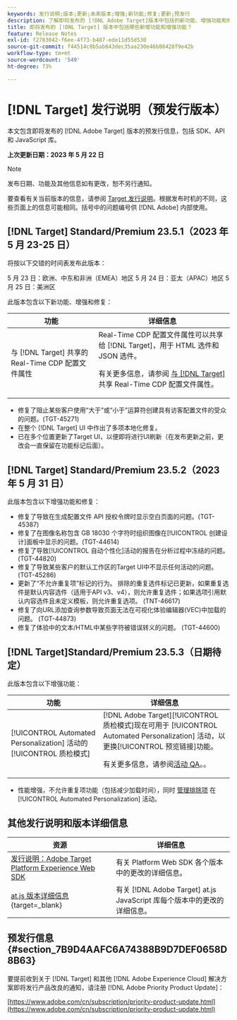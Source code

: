 ```yaml
---
keywords: 发行说明;版本;更新;未来版本;增强;新功能;修复;更新;预发行
description: 了解即将发布的 [!DNL Adobe Target]版本中包括的新功能、增强功能和修复，包括 SDK、API 和 JavaScript 库。
title: 即将发布的 [!DNL Target] 版本中包括哪些新增功能和增强功能？
feature: Release Notes
exl-id: f2783042-f6ee-4f73-b487-ede11d55d530
source-git-commit: f44514c0b5ab643dec35aa230e46b88428f9e42b
workflow-type: tm+mt
source-wordcount: '549'
ht-degree: 73%

---
```


# [!DNL Target] 发行说明（预发行版本）

本文包含即将发布的 [!DNL Adobe Target] 版本的预发行信息，包括 SDK、API 和 JavaScript 库。

**上次更新日期：2023 年 5 月 22 日**

>[!NOTE]
>
>发布日期、功能及其他信息如有更改，恕不另行通知。
>
>要查看有关当前版本的信息，请参阅 [Target 发行说明](release-notes.md)。根据发布时机的不同，这些页面上的信息可能相同。括号中的问题编号供 [!DNL Adobe] 内部使用。

## [!DNL Target] Standard/Premium 23.5.1（2023 年 5 月 23-25 日）

将按以下交错的时间表发布此版本：

5 月 23 日：欧洲、中东和非洲（EMEA）地区
5 月 24 日：亚太（APAC）地区
5 月 25 日：美洲区

此版本包含以下新功能、增强和修复：

| 功能 | 详细信息 |
|--- |--- |
| 与 [!DNL Target] 共享的 Real-Time CDP 配置文件属性 | Real-Time CDP 配置文件属性可以共享给 [!DNL Target]，用于 HTML 选件和 JSON 选件。<P>有关更多信息，请参阅 [与  [!DNL Target]](/help/main/c-integrating-target-with-mac/integrating-with-rtcdp.md#rtcdp-profile-attributes) 共享 Real-Time CDP 配置文件属性。 |

* 修复了阻止某些客户使用“大于”或“小于”运算符创建具有访客配置文件的受众的问题。(TGT-45271)
* 在整个 [!DNL Target] UI 中作出了多项本地化修复。
* 已在多个位置更新了Target UI，以便即将进行UI刷新（在发布更新之前，更改会一直保留在功能标记后面）。

## [!DNL Target] Standard/Premium 23.5.2（2023 年 5 月 31 日）

此版本包含以下增强功能和修复：

* 修复了导致在生成配置文件 API 授权令牌时显示空白页面的问题。(TGT-45387)
* 修复了在图像名称包含 GB 18030 个字符时组织图像在[!UICONTROL 创建设计]面板中显示的问题。(TGT-44614)
* 修复了导致[!UICONTROL 自动个性化]活动的报告在分析过程中冻结的问题。(TGT-44820)
* 修复了导致某些客户的默认工作区的Target UI中不显示任何活动的问题。 (TGT-45286)
* 更新了“不允许重复项”标记的行为。 排除的重复选件标记已更新，如果重复选件是默认内容选件（适用于API v3、v4），则允许重复选件；如果选项引用默认内容选件且未定义模板，则允许重复选项。 (TNT-46617)
* 修复了向URL添加查询参数导致页面无法在可视化体验编辑器(VEC)中加载的问题。 (TGT-44873)
* 修复了体验中的文本/HTML中某些字符被错误转义的问题。 (TGT-44600)

## [!DNL Target]Standard/Premium 23.5.3（日期待定）

此版本包含以下增强功能：

| 功能 | 详细信息 |
|--- |--- |
| [!UICONTROL Automated Personalization] 活动的[!UICONTROL 质检模式] | [!DNL Adobe Target][!UICONTROL 质检模式]现在可用于 [!UICONTROL Automated Personalization] 活动，以更换[!UICONTROL 预览链接]功能。<P>有关更多信息，请参阅[活动 QA](/help/main/c-activities/c-activity-qa/activity-qa.md)。。 |

* 性能增强，不允许重复项功能（包括减少加载时间），同时 [管理排除项](/help/main/c-activities/t-automated-personalization/managing-exclusions.md#concept_4EF78013F80E48EFA024AE0274C9F037) 在 [!UICONTROL Automated Personalization] 活动。

## 其他发行说明和版本详细信息

| 资源 | 详细信息 |
|--- |--- |
| [发行说明：Adobe Target Platform Experience Web SDK](https://experienceleague.adobe.com/docs/experience-platform/edge/release-notes.html?lang=zh-Hans) | 有关 Platform Web SDK 各个版本中的更改的详细信息。 |
| [at.js 版本详细信息](https://experienceleague.corp.adobe.com/docs/target-dev/developer/client-side/at-js-implementation/target-atjs-versions.html){target=_blank} | 有关 [!DNL Adobe Target] at.js JavaScript 库每个版本中的更改的详细信息。 |

## 预发行信息 {#section_7B9D4AAFC6A74388B9D7DEF0658D8B63}

要提前收到关于 [!DNL Target] 和其他 [!DNL Adobe Experience Cloud] 解决方案即将发行产品改良的通知，请注册 [!DNL Adobe Priority Product Update]：

[https://www.adobe.com/cn/subscription/priority-product-update.html](https://www.adobe.com/cn/subscription/priority-product-update.html)
